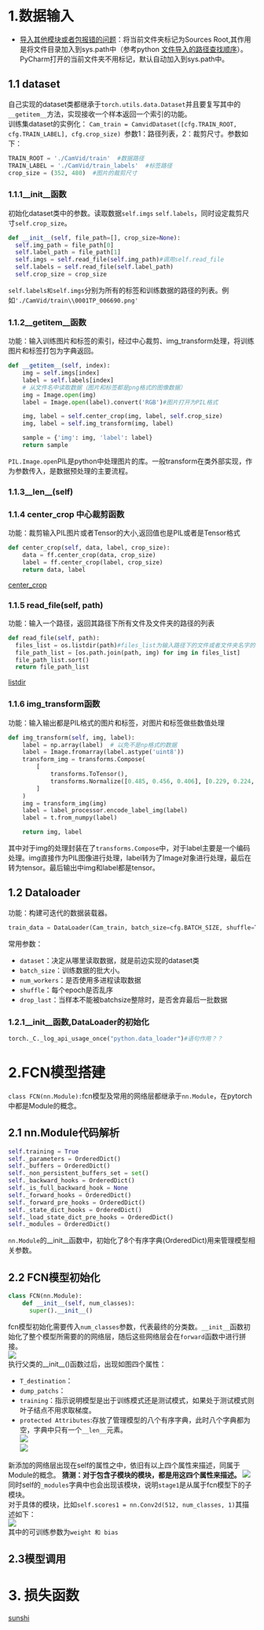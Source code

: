 # 1.数据输入
- [导入其他模块或者包报错的问题](https://blog.csdn.net/sinat_32336967/article/details/105058577)：将当前文件夹标记为Sources Root,其作用是将文件目录加入到sys.path中（参考python [文件导入的路径查找顺序](https://www.cnblogs.com/tulintao/p/11196893.html)）。PyCharm打开的当前文件夹不用标记，默认自动加入到sys.path中。
## 1.1 dataset
自己实现的dataset类都继承于`torch.utils.data.Dataset`并且要复写其中的`__getitem__`方法，实现接收一个样本返回一个索引的功能。  
训练集dataset的实例化：
`Cam_train = CamvidDataset([cfg.TRAIN_ROOT, cfg.TRAIN_LABEL], cfg.crop_size)
`参数1：路径列表，2：裁剪尺寸。参数如下：
```python
TRAIN_ROOT = './CamVid/train'  #数据路径
TRAIN_LABEL = './CamVid/train_labels'  #标签路径
crop_size = (352, 480)  #图片的裁剪尺寸
```
### 1.1.1__init__函数
初始化dataset类中的参数。读取数据`self.imgs` `self.labels`，同时设定裁剪尺寸`self.crop_size`。
```python
def __init__(self, file_path=[], crop_size=None):
  self.img_path = file_path[0]
  self.label_path = file_path[1]
  self.imgs = self.read_file(self.img_path)#调用self.read_file
  self.labels = self.read_file(self.label_path)
  self.crop_size = crop_size
```  
`self.labels和self.imgs`分别为所有的标签和训练数据的路径的列表。例如`'./CamVid/train\\0001TP_006690.png'`
### 1.1.2__getitem__函数
功能：输入训练图片和标签的索引，经过中心裁剪、img_transform处理，将训练图片和标签打包为字典返回。
```python
def __getitem__(self, index):
    img = self.imgs[index]
    label = self.labels[index]
    # 从文件名中读取数据（图片和标签都是png格式的图像数据）
    img = Image.open(img)
    label = Image.open(label).convert('RGB')#图片打开为PIL格式

    img, label = self.center_crop(img, label, self.crop_size)
    img, label = self.img_transform(img, label)

    sample = {'img': img, 'label': label}
    return sample
```
`PIL.Image.open`PIL是python中处理图片的库。一般transform在类外部实现，作为参数传入，是数据预处理的主要流程。
### 1.1.3__len__(self)
### 1.1.4 center_crop 中心裁剪函数
功能：裁剪输入PIL图片或者Tensor的大小,返回值也是PIL或者是Tensor格式
```python
def center_crop(self, data, label, crop_size):
    data = ff.center_crop(data, crop_size)
    label = ff.center_crop(label, crop_size)
    return data, label
```
[center_crop](https://pytorch.org/vision/stable/transforms.html?highlight=center_crop#torchvision.transforms.functional.center_crop)


### 1.1.5 read_file(self, path)
功能：输入一个路径，返回其路径下所有文件及文件夹的路径的列表
```python
def read_file(self, path):
  files_list = os.listdir(path)#files_list为输入路径下的文件或者文件夹名字的列表
  file_path_list = [os.path.join(path, img) for img in files_list]
  file_path_list.sort()
  return file_path_list
```
[listdir](https://docs.python.org/3/library/os.html?highlight=os%20listdir#os.listdir)
### 1.1.6 img_transform函数
功能：输入输出都是PIL格式的图片和标签，对图片和标签做些数值处理
```python
def img_transform(self, img, label):
    label = np.array(label)  # 以免不是np格式的数据
    label = Image.fromarray(label.astype('uint8'))
    transform_img = transforms.Compose(
        [
            transforms.ToTensor(),
            transforms.Normalize([0.485, 0.456, 0.406], [0.229, 0.224, 0.225])
        ]
    )
    img = transform_img(img)
    label = label_processor.encode_label_img(label)
    label = t.from_numpy(label)

    return img, label
```
其中对于img的处理封装在了`transforms.Compose`中，对于label主要是一个编码处理。img直接作为PIL图像进行处理，label转为了Image对象进行处理，最后在转为tensor。最后输出中img和label都是tensor。


## 1.2 Dataloader
功能：构建可迭代的数据装载器。
```python
train_data = DataLoader(Cam_train, batch_size=cfg.BATCH_SIZE, shuffle=True, num_workers=0)
```
常用参数：
  - `dataset`：决定从哪里读取数据，就是前边实现的dataset类
  - `batch_size`：训练数据的批大小。
  - `num_workers`：是否使用多进程读取数据
  - `shuffle`：每个epoch是否乱序
  - `drop_last`：当样本不能被batchsize整除时，是否舍弃最后一批数据
### 1.2.1__init__函数,DataLoader的初始化
```python
torch._C._log_api_usage_once("python.data_loader")#语句作用？？
```

# 2.FCN模型搭建
`class FCN(nn.Module):`fcn模型及常用的网络层都继承于`nn.Module`，在pytorch中都是Module的概念。
## 2.1 nn.Module代码解析
```python
self.training = True
self._parameters = OrderedDict()
self._buffers = OrderedDict()
self._non_persistent_buffers_set = set()
self._backward_hooks = OrderedDict()
self._is_full_backward_hook = None
self._forward_hooks = OrderedDict()
self._forward_pre_hooks = OrderedDict()
self._state_dict_hooks = OrderedDict()
self._load_state_dict_pre_hooks = OrderedDict()
self._modules = OrderedDict()
```
`nn.Module`的__init__函数中，初始化了8个有序字典(OrderedDict)用来管理模型相关参数。
## 2.2 FCN模型初始化
```python
class FCN(nn.Module):
    def __init__(self, num_classes):
      super().__init__()
```
fcn模型初始化需要传入`num_classes`参数，代表最终的分类数。`__init__`函数初始化了整个模型所需要的的网络层，随后这些网络层会在`forward`函数中进行拼接。  
![](assets/fcn模型代码解析-9eb3382c.png)  
执行父类的__init__()函数过后，出现如图四个属性：
- `T_destination`：
- `dump_patchs`：
- `training`：指示说明模型是出于训练模式还是测试模式，如果处于测试模式则叶子结点不用求取梯度。
- `protected Attributes`:存放了管理模型的八个有序字典，此时八个字典都为空，字典中只有一个`__len__`元素。  
![](assets/fcn模型代码解析-6e642927.png)  
![](assets/fcn模型代码解析-aef6d048.png)

新添加的网络层出现在self的属性之中，依旧有以上四个属性来描述，同属于Module的概念。 **猜测：对于包含子模块的模块，都是用这四个属性来描述。**
![](assets/fcn模型代码解析-a1496618.png)  
同时self的`_modules`字典中也会出现该模块，说明`stage1`是从属于fcn模型下的子模块。  
对于具体的模块，比如`self.scores1 = nn.Conv2d(512, num_classes, 1)`其描述如下：  
![](assets/fcn模型代码解析-7e559afb.png)  
其中的可训练参数为`weight 和 bias`
## 2.3模型调用

# 3. 损失函数
[sunshi ](/损失函数优化器.md/##3-2 "优化器2")
